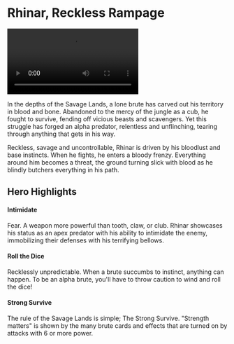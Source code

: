 # Rhinar, Reckless Rampage

<video controls autoplay loop playsinline>
  <source src="https://media.githubusercontent.com/media/nathaneastwood/fablore/main/src/heroes-of-rathe/media/rhinar.mp4" type="video/mp4">
</video>

In the depths of the Savage Lands, a lone brute has carved out his territory in blood and bone. Abandoned to the mercy of the jungle as a cub, he fought to survive, fending off vicious beasts and scavengers. Yet this struggle has forged an alpha predator, relentless and unflinching, tearing through anything that gets in his way.

Reckless, savage and uncontrollable, Rhinar is driven by his bloodlust and base instincts. When he fights, he enters a bloody frenzy. Everything around him becomes a threat, the ground turning slick with blood as he blindly butchers everything in his path.

## Hero Highlights

#### Intimidate

Fear. A weapon more powerful than tooth, claw, or club. Rhinar showcases his status as an apex predator with his ability to intimidate the enemy, immobilizing their defenses with his terrifying bellows.

#### Roll the Dice

Recklessly unpredictable. When a brute succumbs to instinct, anything can happen. To be an alpha brute, you'll have to throw caution to wind and roll the dice!

#### Strong Survive

The rule of the Savage Lands is simple; The Strong Survive. "Strength matters" is shown by the many brute cards and effects that are turned on by attacks with 6 or more power.
